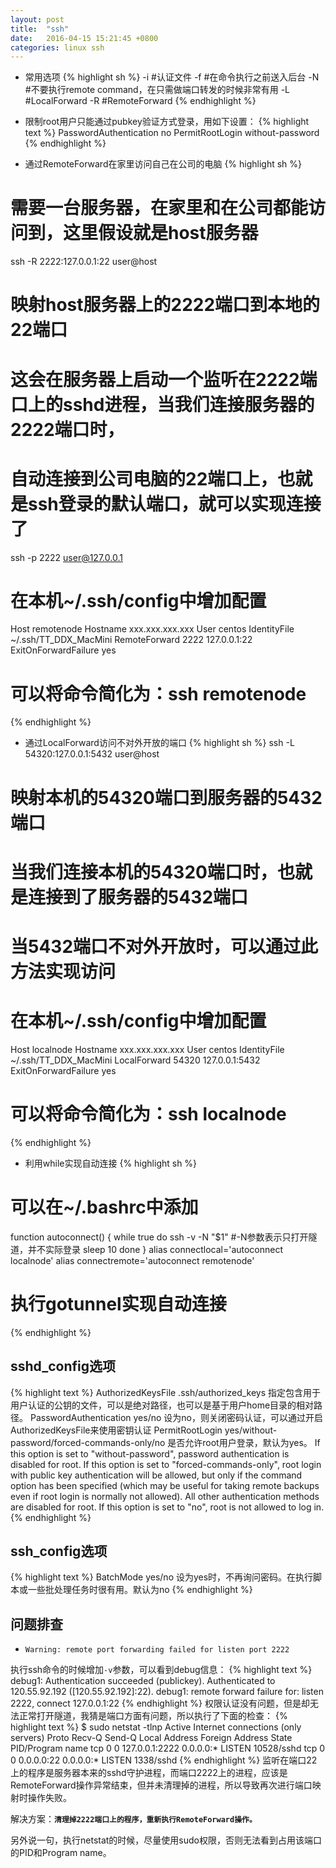```yaml
---
layout: post
title:  "ssh"
date:   2016-04-15 15:21:45 +0800
categories: linux ssh
---
```


* 常用选项
{% highlight sh %}
-i #认证文件
-f #在命令执行之前送入后台
-N #不要执行remote command，在只需做端口转发的时候非常有用
-L #LocalForward
-R #RemoteForward
{% endhighlight %}

* 限制root用户只能通过pubkey验证方式登录，用如下设置：
{% highlight text %}
PasswordAuthentication no
PermitRootLogin without-password
{% endhighlight %}

* 通过RemoteForward在家里访问自己在公司的电脑
{% highlight sh %}
# 需要一台服务器，在家里和在公司都能访问到，这里假设就是host服务器
ssh -R 2222:127.0.0.1:22 user@host
# 映射host服务器上的2222端口到本地的22端口
# 这会在服务器上启动一个监听在2222端口上的sshd进程，当我们连接服务器的2222端口时，
# 自动连接到公司电脑的22端口上，也就是ssh登录的默认端口，就可以实现连接了
ssh -p 2222 user@127.0.0.1

# 在本机~/.ssh/config中增加配置
Host remotenode
  Hostname xxx.xxx.xxx.xxx
  User centos
  IdentityFile ~/.ssh/TT_DDX_MacMini
  RemoteForward 2222 127.0.0.1:22
  ExitOnForwardFailure yes
# 可以将命令简化为：ssh remotenode
{% endhighlight %}

* 通过LocalForward访问不对外开放的端口
{% highlight sh %}
ssh -L 54320:127.0.0.1:5432 user@host
# 映射本机的54320端口到服务器的5432端口
# 当我们连接本机的54320端口时，也就是连接到了服务器的5432端口
# 当5432端口不对外开放时，可以通过此方法实现访问

# 在本机~/.ssh/config中增加配置
Host localnode
  Hostname xxx.xxx.xxx.xxx
  User centos
  IdentityFile ~/.ssh/TT_DDX_MacMini
  LocalForward 54320 127.0.0.1:5432
  ExitOnForwardFailure yes
# 可以将命令简化为：ssh localnode
{% endhighlight %}

* 利用while实现自动连接
{% highlight sh %}
# 可以在~/.bashrc中添加
function autoconnect() {
  while true
  do
    ssh -v -N "$1" #-N参数表示只打开隧道，并不实际登录
    sleep 10
  done
}
alias connectlocal='autoconnect localnode'
alias connectremote='autoconnect remotenode'
# 执行gotunnel实现自动连接
{% endhighlight %}

## sshd_config选项
{% highlight text %}
AuthorizedKeysFile .ssh/authorized_keys
    指定包含用于用户认证的公钥的文件，可以是绝对路径，也可以是基于用户home目录的相对路径。
PasswordAuthentication yes/no
    设为no，则关闭密码认证，可以通过开启AuthorizedKeysFile来使用密钥认证
PermitRootLogin yes/without-password/forced-commands-only/no
    是否允许root用户登录，默认为yes。
    If this option is set to "without-password", password authentication is
    disabled for root.
    If this option is set to "forced-commands-only", root login with public key
    authentication will be allowed, but only if the command option has been
    specified (which may be useful for taking remote backups even if root login
    is normally not allowed). All other authentication methods are disabled for
    root.
    If this option is set to "no", root is not allowed to log in.
{% endhighlight %}

## ssh_config选项
{% highlight text %}
BatchMode yes/no
    设为yes时，不再询问密码。在执行脚本或一些批处理任务时很有用。默认为no
{% endhighlight %}

## 问题排查
* `Warning: remote port forwarding failed for listen port 2222`

执行ssh命令的时候增加`-v`参数，可以看到debug信息：
{% highlight text %}
debug1: Authentication succeeded (publickey).
Authenticated to 120.55.92.192 ([120.55.92.192]:22).
debug1: remote forward failure for: listen 2222, connect 127.0.0.1:22
{% endhighlight %}
权限认证没有问题，但是却无法正常打开隧道，我猜是端口方面有问题，所以执行了下面的检查：
{% highlight text %}
$ sudo netstat -tlnp
Active Internet connections (only servers)
Proto Recv-Q Send-Q Local Address   Foreign Address  State   PID/Program name
tcp        0      0 127.0.0.1:2222  0.0.0.0:*        LISTEN  10528/sshd
tcp        0      0 0.0.0.0:22      0.0.0.0:*        LISTEN  1338/sshd
{% endhighlight %}
监听在端口22上的程序是服务器本来的sshd守护进程，而端口2222上的进程，应该是RemoteForward操作异常结束，但并未清理掉的进程，所以导致再次进行端口映射时操作失败。

解决方案：**`清理掉2222端口上的程序，重新执行RemoteForward操作。`**

另外说一句，执行netstat的时候，尽量使用sudo权限，否则无法看到占用该端口的PID和Program name。
